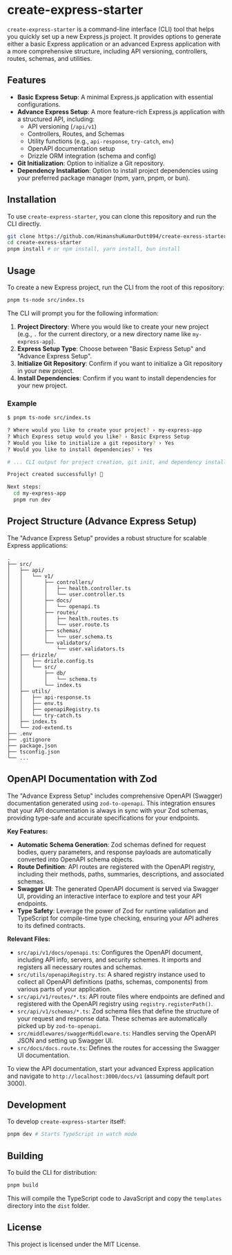 # create-express-starter

`create-express-starter` is a command-line interface (CLI) tool that helps you quickly set up a new Express.js project. It provides options to generate either a basic Express application or an advanced Express application with a more comprehensive structure, including API versioning, controllers, routes, schemas, and utilities.

## Features

- **Basic Express Setup**: A minimal Express.js application with essential configurations.
- **Advance Express Setup**: A more feature-rich Express.js application with a structured API, including:
  - API versioning (`/api/v1`)
  - Controllers, Routes, and Schemas
  - Utility functions (e.g., `api-response`, `try-catch`, `env`)
  - OpenAPI documentation setup
  - Drizzle ORM integration (schema and config)
- **Git Initialization**: Option to initialize a Git repository.
- **Dependency Installation**: Option to install project dependencies using your preferred package manager (npm, yarn, pnpm, or bun).

## Installation

To use `create-express-starter`, you can clone this repository and run the CLI directly.

```bash
git clone https://github.com/HimanshuKumarDutt094/create-exress-starter.git
cd create-exress-starter
pnpm install # or npm install, yarn install, bun install
```

## Usage

To create a new Express project, run the CLI from the root of this repository:

```bash
pnpm ts-node src/index.ts
```

The CLI will prompt you for the following information:

1.  **Project Directory**: Where you would like to create your new project (e.g., `.` for the current directory, or a new directory name like `my-express-app`).
2.  **Express Setup Type**: Choose between "Basic Express Setup" and "Advance Express Setup".
3.  **Initialize Git Repository**: Confirm if you want to initialize a Git repository in your new project.
4.  **Install Dependencies**: Confirm if you want to install dependencies for your new project.

### Example

```bash
$ pnpm ts-node src/index.ts

? Where would you like to create your project? › my-express-app
? Which Express setup would you like? › Basic Express Setup
? Would you like to initialize a git repository? › Yes
? Would you like to install dependencies? › Yes

# ... CLI output for project creation, git init, and dependency installation ...

Project created successfully! 🎉

Next steps:
  cd my-express-app
  pnpm run dev
```

## Project Structure (Advance Express Setup)

The "Advance Express Setup" provides a robust structure for scalable Express applications:

```
.
├── src/
│   ├── api/
│   │   └── v1/
│   │       ├── controllers/
│   │       │   ├── health.controller.ts
│   │       │   └── user.controller.ts
│   │       ├── docs/
│   │       │   └── openapi.ts
│   │       ├── routes/
│   │       │   ├── health.routes.ts
│   │       │   └── user.route.ts
│   │       ├── schemas/
│   │       │   └── user.schema.ts
│   │       └── validators/
│   │           └── user.validators.ts
│   ├── drizzle/
│   │   ├── drizle.config.ts
│   │   └── src/
│   │       ├── db/
│   │       │   └── schema.ts
│   │       └── index.ts
│   ├── utils/
│   │   ├── api-response.ts
│   │   ├── env.ts
│   │   ├── openapiRegistry.ts
│   │   └── try-catch.ts
│   ├── index.ts
│   └── zod-extend.ts
├── .env
├── .gitignore
├── package.json
├── tsconfig.json
└── ...
```

## OpenAPI Documentation with Zod

The "Advance Express Setup" includes comprehensive OpenAPI (Swagger) documentation generated using `zod-to-openapi`. This integration ensures that your API documentation is always in sync with your Zod schemas, providing type-safe and accurate specifications for your endpoints.

**Key Features:**

- **Automatic Schema Generation**: Zod schemas defined for request bodies, query parameters, and response payloads are automatically converted into OpenAPI schema objects.
- **Route Definition**: API routes are registered with the OpenAPI registry, including their methods, paths, summaries, descriptions, and associated schemas.
- **Swagger UI**: The generated OpenAPI document is served via Swagger UI, providing an interactive interface to explore and test your API endpoints.
- **Type Safety**: Leverage the power of Zod for runtime validation and TypeScript for compile-time type checking, ensuring your API adheres to its defined contracts.

**Relevant Files:**

- `src/api/v1/docs/openapi.ts`: Configures the OpenAPI document, including API info, servers, and security schemes. It imports and registers all necessary routes and schemas.
- `src/utils/openapiRegistry.ts`: A shared registry instance used to collect all OpenAPI definitions (paths, schemas, components) from various parts of your application.
- `src/api/v1/routes/*.ts`: API route files where endpoints are defined and registered with the OpenAPI registry using `registry.registerPath()`.
- `src/api/v1/schemas/*.ts`: Zod schema files that define the structure of your request and response data. These schemas are automatically picked up by `zod-to-openapi`.
- `src/middlewares/swaggerMiddleware.ts`: Handles serving the OpenAPI JSON and setting up Swagger UI.
- `src/docs/docs.route.ts`: Defines the routes for accessing the Swagger UI documentation.

To view the API documentation, start your advanced Express application and navigate to `http://localhost:3000/docs/v1` (assuming default port 3000).

## Development

To develop `create-express-starter` itself:

```bash
pnpm dev # Starts TypeScript in watch mode
```

## Building

To build the CLI for distribution:

```bash
pnpm build
```

This will compile the TypeScript code to JavaScript and copy the `templates` directory into the `dist` folder.

## License

This project is licensed under the MIT License.
